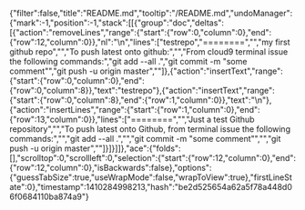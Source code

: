{"filter":false,"title":"README.md","tooltip":"/README.md","undoManager":{"mark":-1,"position":-1,"stack":[[{"group":"doc","deltas":[{"action":"removeLines","range":{"start":{"row":0,"column":0},"end":{"row":12,"column":0}},"nl":"\n","lines":["testrepo","========","","my first github repo","","To push latest onto github:","","From cloud9 terminal issue the following commands:","git add --all .","git commit -m \"some comment\"","git push -u origin master",""]},{"action":"insertText","range":{"start":{"row":0,"column":0},"end":{"row":0,"column":8}},"text":"testrepo"},{"action":"insertText","range":{"start":{"row":0,"column":8},"end":{"row":1,"column":0}},"text":"\n"},{"action":"insertLines","range":{"start":{"row":1,"column":0},"end":{"row":13,"column":0}},"lines":["========","","Just a test Github repository","","To push latest onto Github, from terminal issue the following commands:","","git add --all .","","git commit -m \"some comment\"","","git push -u origin master",""]}]}]]},"ace":{"folds":[],"scrolltop":0,"scrollleft":0,"selection":{"start":{"row":12,"column":0},"end":{"row":12,"column":0},"isBackwards":false},"options":{"guessTabSize":true,"useWrapMode":false,"wrapToView":true},"firstLineState":0},"timestamp":1410284998213,"hash":"be2d525654a62a5f78a448d06f0684110ba874a9"}